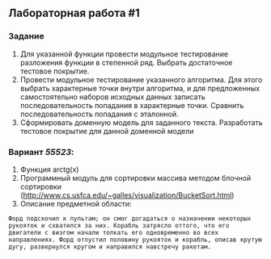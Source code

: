 ## **Лабораторная работа #1**


### Задание
1. Для указанной функции провести модульное тестирование разложения функции в степенной ряд. Выбрать достаточное тестовое покрытие.
2. Провести модульное тестирование указанного алгоритма. Для этого выбрать характерные точки внутри алгоритма, и для предложенных самостоятельно наборов исходных данных записать последовательность попадания в характерные точки. Сравнить последовательность попадания с эталонной.
3. Сформировать доменную модель для заданного текста.  Разработать тестовое покрытие для данной доменной модели

### Вариант *55523*:

1. Функция arctg(x)
2. Программный модуль для сортировки массива методом блочной сортировки (http://www.cs.usfca.edu/~galles/visualization/BucketSort.html)
3. Описание предметной области:

`
Форд подскочил к пультам; он смог догадаться о назначении некоторых рукояток и схватился за них. Корабль затрясло оттого, что его двигатели с визгом начали толкать его одновременно во всех направлениях. Форд отпустил половину рукояток и корабль, описав крутую дугу, развернулся кругом и направился навстречу ракетам.
`
